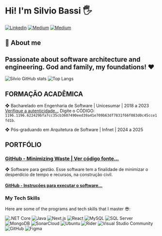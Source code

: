 # Hi! I'm Silvio Bassi 🖐️

[![Linkedin](https://img.shields.io/badge/LinkedIn-0077B5?style=for-the-badge&logo=linkedin&logoColor=white)](https://www.linkedin.com/in/silvio-bassi/)
[![Medium](https://img.shields.io/badge/Medium-00AB6C?style=for-the-badge&logo=medium&logoColor=white)](https://medium.com/@silviobassi)
[![Medium](https://img.shields.io/badge/Gmail-D14836?style=for-the-badge&logo=gmail&logoColor=white)](mailto:silviobassi2@gmail.com)

<h2>👦 About me</h2>

## Passionate about software architecture and engineering. God and family, my foundations! ❤️

![Silvio GitHub stats](https://github-readme-stats.vercel.app/api?username=silviobassi&show_icons=true&theme=dracula)
![Top Langs](https://github-readme-stats.vercel.app/api/top-langs/?username=silviobassi&hide_progress=false&theme=dracula&layout=compact)

## FORMAÇÃO ACADÊMICA

❖ Bacharelado em Engenharia de Software | Unicesumar | 2018 a 2023<br/>
[Verifique a autenticidade...](https://www.unicesumar.edu.br/valida-diploma/) 
Digite o CÓDIGO: `1196.1196.622429bfa7cc35cb3607490eed39a41e709b63df7831f66f083d0c45cce1fd1b`.

❖ Pós-graduando em Arquitetura de Software | Infnet | 2024 a 2025<br/>

## PORTFÓLIO

### [GitHub - Minimizing Waste | Ver código fonte...](https://github.com/silviobassi/minimizing)

❖ Software para gestão. Esse software tem a finalidade de minimizar o desperdício de tempo e recursos, na construção civil.

#### [GitHub - Instruções para executar o software...](https://github.com/silviobassi/minimizing-executables)

### My Tech Skills
Here are some of the programs and tech skills that I master 😎:

![.NET Core](https://img.shields.io/badge/-.NET_Core-512BD4?style=flat-square&logo=dotnet)
![Java](https://img.shields.io/badge/-Java-007396?style=flat-square&logo=java)
![Next.js](https://img.shields.io/badge/-Next.js-000000?style=flat-square&logo=next)
![React](https://img.shields.io/badge/-React-61DAFB?style=flat-square&logo=react)
![MySQL](https://img.shields.io/badge/-MySQL-4479A1?style=flat-square&logo=mysql)
![SQL Server](https://img.shields.io/badge/-SQL_Server-CC2927?style=flat-square&logo=microsoft-sql-server)
![MongoDB](https://img.shields.io/badge/-MongoDB-47A248?style=flat-square&logo=mongodb)
![SonarCloud](https://img.shields.io/badge/-SonarCloud-F3702A?style=flat-square&logo=sonarcloud)
![Ubuntu](https://img.shields.io/badge/-Ubuntu-E95420?style=flat-square&logo=ubuntu)
![Rider](https://img.shields.io/badge/-Rider-000000?style=flat-square&logo=rider)
![Visual Studio Community](https://img.shields.io/badge/-Visual_Studio_Community-5C2D91?style=flat-square&logo=visual-studio)
![GitHub](https://img.shields.io/badge/-GitHub-181717?style=flat-square&logo=github)
![Figma](https://img.shields.io/badge/-Figma-F24E1E?style=flat-square&logo=figma)

